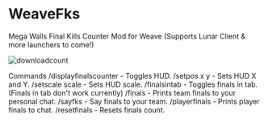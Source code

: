# WeaveFks
Mega Walls Final Kills Counter Mod for Weave (Supports Lunar Client & more launchers to come!) 

<img alt="downloadcount" src="https://img.shields.io/github/downloads/ballmc/weavefks/total" />

Commands
/displayfinalscounter - Toggles HUD.
/setpos x y - Sets HUD X and Y.
/setscale scale - Sets HUD scale.
/finalsintab - Toggles finals in tab. (Finals in tab don't work currently)
/finals - Prints team finals to your personal chat.
/sayfks - Say finals to your team.
/playerfinals - Prints player finals to chat.
/resetfinals - Resets finals count.
